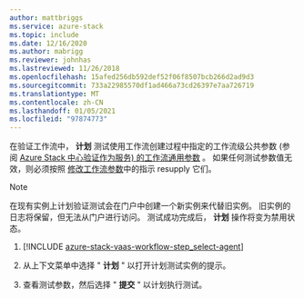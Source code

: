 ```yaml
---
author: mattbriggs
ms.service: azure-stack
ms.topic: include
ms.date: 12/16/2020
ms.author: mabrigg
ms.reviewer: johnhas
ms.lastreviewed: 11/26/2018
ms.openlocfilehash: 15afed256db592def52f06f8507bcb266d2ad9d3
ms.sourcegitcommit: 733a22985570df1ad466a73cd26397e7aa726719
ms.translationtype: MT
ms.contentlocale: zh-CN
ms.lasthandoff: 01/05/2021
ms.locfileid: "97874773"
---
```

在验证工作流中， **计划** 测试使用工作流创建过程中指定的工作流级公共参数 (参阅 [Azure Stack 中心验证作为服务) 的工作流通用参数](../azure-stack-vaas-parameters.md) 。 如果任何测试参数值无效，则必须按照 [修改工作流参数](../azure-stack-vaas-monitor-test.md#change-workflow-parameters)中的指示 resupply 它们。

> [!NOTE]
> 在现有实例上计划验证测试会在门户中创建一个新实例来代替旧实例。 旧实例的日志将保留，但无法从门户进行访问。 测试成功完成后， **计划** 操作将变为禁用状态。

1. [!INCLUDE [azure-stack-vaas-workflow-step_select-agent](azure-stack-vaas-workflow-step_select-agent.md)]

1. 从上下文菜单中选择 " **计划** " 以打开计划测试实例的提示。

1. 查看测试参数，然后选择 " **提交** " 以计划执行测试。